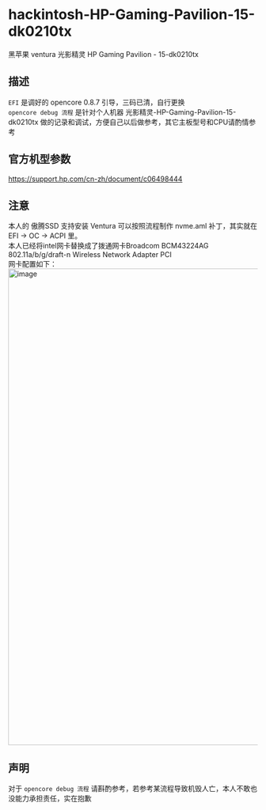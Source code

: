 # hackintosh-HP-Gaming-Pavilion-15-dk0210tx
黑苹果 ventura 光影精灵 HP Gaming Pavilion - 15-dk0210tx  

## 描述
`EFI` 是调好的 opencore 0.8.7 引导，三码已清，自行更换  
`opencore debug 流程` 是针对个人机器 光影精灵-HP-Gaming-Pavilion-15-dk0210tx 做的记录和调试，方便自己以后做参考，其它主板型号和CPU请酌情参考  

## 官方机型参数
https://support.hp.com/cn-zh/document/c06498444  

## 注意
本人的 傲腾SSD 支持安装 Ventura 可以按照流程制作 nvme.aml 补丁，其实就在 EFI -> OC -> ACPI 里。  
本人已经将intel网卡替换成了拨通网卡Broadcom BCM43224AG 802.11a/b/g/draft-n Wireless Network Adapter PCI  
网卡配置如下：  
<img width="964" alt="image" src="https://user-images.githubusercontent.com/94947393/201841163-97df13ad-4a79-4dab-af6b-25089f28a4b2.png">


## 声明
对于 `opencore debug 流程` 请斟酌参考，若参考某流程导致机毁人亡，本人不敢也没能力承担责任，实在抱歉
